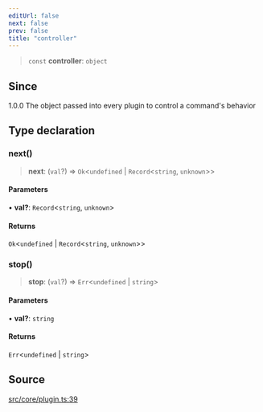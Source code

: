 ```yaml
---
editUrl: false
next: false
prev: false
title: "controller"
---
```


> `const` **controller**: `object`

## Since

1.0.0
The object passed into every plugin to control a command's behavior

## Type declaration

### next()

> **next**: (`val`?) => `Ok`\<`undefined` \| `Record`\<`string`, `unknown`\>\>

#### Parameters

• **val?**: `Record`\<`string`, `unknown`\>

#### Returns

`Ok`\<`undefined` \| `Record`\<`string`, `unknown`\>\>

### stop()

> **stop**: (`val`?) => `Err`\<`undefined` \| `string`\>

#### Parameters

• **val?**: `string`

#### Returns

`Err`\<`undefined` \| `string`\>

## Source

[src/core/plugin.ts:39](https://github.com/sern-handler/handler/blob/3e9b9229c8e4036aa031b2eb106ad88a9cfb5a7b/src/core/plugin.ts#L39)
